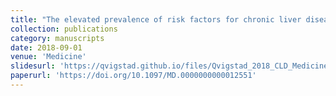 ```yaml
---
title: "The elevated prevalence of risk factors for chronic liver disease among ageing people with hemophilia and implications for treatment"
collection: publications
category: manuscripts
date: 2018-09-01
venue: 'Medicine'
slidesurl: 'https://qvigstad.github.io/files/Qvigstad_2018_CLD_Medicine.pdf'
paperurl: 'https://doi.org/10.1097/MD.0000000000012551'
---
```

